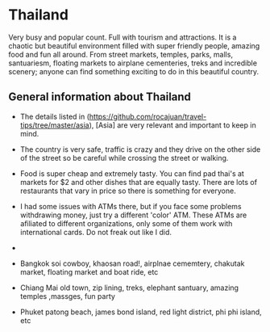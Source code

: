 # Thailand

Very busy and popular count. Full with tourism and attractions. It is a chaotic but beautiful environment filled with super friendly people, amazing food and fun all around. From street markets, temples, parks, malls, santuariesm, floating markets to airplane cementeries, treks and incredible scenery; anyone can find something exciting to do in this beautiful country.

## General information about Thailand

- The details listed in (https://github.com/rocajuan/travel-tips/tree/master/asia), [Asia] are very relevant and important to keep in mind.
- The country is very safe, traffic is crazy and they drive on the other side of the street so be careful while crossing the street or walking.
- Food is super cheap and extremely tasty. You can find pad thai's at markets for $2 and other dishes that are equally tasty. There are lots of restaurants that vary in price so there is something for everyone.
- I had some issues with ATMs there, but if you face some problems withdrawing money, just try a different 'color' ATM. These ATMs are afiliated to different organizations, only some of them work with international cards. Do not freak out like I did.
- 

- Bangkok
soi cowboy, khaosan road!, airplnae cememtery, chakutak market, floating market and boat ride, etc

- Chiang Mai
old town, zip lining, treks, elephant santuary, amazing temples ,massges, fun party

- Phuket
 patong beach, james bond island, red light district, phi phi island, etc
